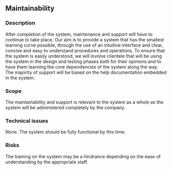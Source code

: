 ## Maintainability

### Description

After completion of the system, maintenance and support will have to continue to take place. Our aim is to provide a system that has the smallest learning curve possible, through the use of an intuitive interface and clear, concise and easy to understand procedures and operations. To ensure that the system is easily understood, we will involve clientele that will be using the system in the design and testing phases both for their opinions and to have them learning the core dependencies of the system along the way. The majority of support will be based on the help documentation embedded in the system.

### Scope

The maintainability and support is relevant to the system as a whole as the system will be administered completely by the company. 

### Technical issues

None. The system should be fully functional by this time.

### Risks

The training on the system may be a hindrance depending on the ease of understanding by the appropriate staff.